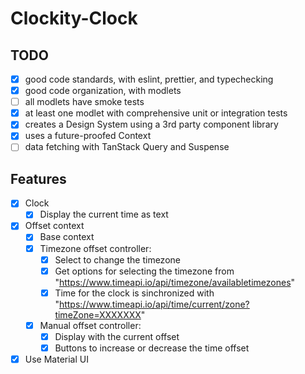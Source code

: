 # Clockity-Clock

## TODO

- [x] good code standards, with eslint, prettier, and typechecking
- [x] good code organization, with modlets
- [ ] all modlets have smoke tests
- [x] at least one modlet with comprehensive unit or integration tests
- [x] creates a Design System using a 3rd party component library
- [x] uses a future-proofed Context
- [ ] data fetching with TanStack Query and Suspense

## Features

- [x] Clock
  - [x] Display the current time as text
- [x] Offset context
  - [x] Base context
  - [x] Timezone offset controller:
    - [x] Select to change the timezone
    - [x] Get options for selecting the timezone from "https://www.timeapi.io/api/timezone/availabletimezones"
    - [x] Time for the clock is sinchronized with "https://www.timeapi.io/api/time/current/zone?timeZone=XXXXXXX"
  - [x] Manual offset controller:
    - [x] Display with the current offset
    - [x] Buttons to increase or decrease the time offset
- [x] Use Material UI
